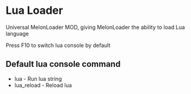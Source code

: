# Lua Loader

Universal MelonLoader MOD, giving MelonLoader the ability to load Lua language

Press F10 to switch lua console by default

## Default lua console command

* lua - Run lua string
* lua_reload - Reload lua
